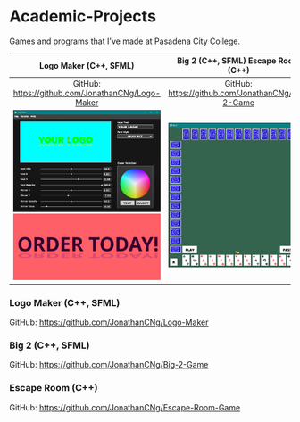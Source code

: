 # Academic-Projects

Games and programs that I've made at Pasadena City College.

Logo Maker (C++, SFML) | Big 2 (C++, SFML) Escape Room (C++) | Escape Room (C++)
:-------------------------:|:-------------------------:|:-------------------------:
GitHub: https://github.com/JonathanCNg/Logo-Maker | GitHub: https://github.com/JonathanCNg/Big-2-Game | GitHub: https://github.com/JonathanCNg/Escape-Room-Game 
<img src="Samples/LogoMaker.png"/> <img src="Samples/OrderToday.png"/> | <img src="Samples/Big2.jpg"/> | <img src="Samples/EscapeRoom.jpg"/>


### Logo Maker (C++, SFML)

GitHub: https://github.com/JonathanCNg/Logo-Maker

### Big 2 (C++, SFML)

GitHub: https://github.com/JonathanCNg/Big-2-Game

### Escape Room (C++)

GitHub: https://github.com/JonathanCNg/Escape-Room-Game
